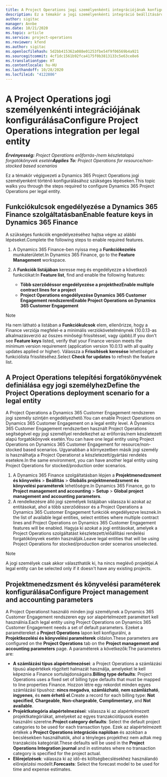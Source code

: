 ```yaml
---
title: A Project Operations jogi személyenkénti integrációjának konfigurálása
description: Ez a témakör a jogi személyenkénti integráció beállításáról a Project Operations rendszerben tartalmaz tájékoztatást.
author: sigitac
manager: Annbe
ms.date: 10/21/2020
ms.topic: article
ms.service: project-operations
ms.reviewer: kfend
ms.author: sigitac
ms.openlocfilehash: 5d2bb415362a088e01253fbe54f9f06569b4a921
ms.sourcegitcommit: 4cf1dc1561b92fca4175f0b3813133c5e63ce8e6
ms.translationtype: HT
ms.contentlocale: hu-HU
ms.lasthandoff: 10/28/2020
ms.locfileid: "4122886"
---
```

# <a name="configure-project-operations-integration-per-legal-entity"></a><span data-ttu-id="6d7f7-103">A Project Operations jogi személyenkénti integrációjának konfigurálása</span><span class="sxs-lookup"><span data-stu-id="6d7f7-103">Configure Project Operations integration per legal entity</span></span> 

<span data-ttu-id="6d7f7-104">_**Érvényesség:** Project Operations erőforrás-/nem készletalapú forgatókönyvek esetén_</span><span class="sxs-lookup"><span data-stu-id="6d7f7-104">_**Applies To:** Project Operations for resource/non-stocked based scenarios_</span></span>

<span data-ttu-id="6d7f7-105">Ez a témakör végigvezeti a Dynamics 365 Project Operations jogi személyenként történő konfigurálásához szükséges lépéseken.</span><span class="sxs-lookup"><span data-stu-id="6d7f7-105">This topic walks you through the steps required to configure Dynamics 365 Project Operations per legal entity.</span></span>

## <a name="enable-feature-keys-in-dynamics-365-finance"></a><span data-ttu-id="6d7f7-106">Funkciókulcsok engedélyezése a Dynamics 365 Finance szolgáltatásban</span><span class="sxs-lookup"><span data-stu-id="6d7f7-106">Enable feature keys in Dynamics 365 Finance</span></span>

<span data-ttu-id="6d7f7-107">A szükséges funkciók engedélyezéséhez hajtsa végre az alábbi lépéseket.</span><span class="sxs-lookup"><span data-stu-id="6d7f7-107">Complete the following steps to enable required features.</span></span>

1. <span data-ttu-id="6d7f7-108">A Dynamics 365 Finance-ben nyissa meg a **Funkciókezelés** munkaterületet.</span><span class="sxs-lookup"><span data-stu-id="6d7f7-108">In Dynamics 365 Finance, go to the **Feature Management** workspace.</span></span>
2. <span data-ttu-id="6d7f7-109">A **Funkciók listájában** keresse meg és engedélyezze a következő funkciókat:</span><span class="sxs-lookup"><span data-stu-id="6d7f7-109">In **Feature list**, find and enable the following features:</span></span>
  
    - <span data-ttu-id="6d7f7-110">**Több szerződéssor engedélyezése a projekthez**</span><span class="sxs-lookup"><span data-stu-id="6d7f7-110">**Enable multiple contract lines for a project**</span></span>
    - <span data-ttu-id="6d7f7-111">**Project Operations engedélyezése Dynamics 365 Customer Engagement rendszeren**</span><span class="sxs-lookup"><span data-stu-id="6d7f7-111">**Enable Project Operations on Dynamics 365 Customer Engagement**</span></span>

> [!NOTE]
> <span data-ttu-id="6d7f7-112">Ha nem látható a listában a **Funkciókulcsok** elem, ellenőrizze, hogy a Finance verziója megfelel-e a minimális verziókövetelménynek (10.0.13-as alkalmazásverzió az összes minőségi frissítéssel, vagy újabb).</span><span class="sxs-lookup"><span data-stu-id="6d7f7-112">If you don't see **Feature keys** listed, verify that your Finance version meets the minimum version requirement (application version 10.0.13 with all quality updates applied or higher).</span></span> <span data-ttu-id="6d7f7-113">Válassza a **Frissítések keresése** lehetőséget a funkciólista frissítéséhez.</span><span class="sxs-lookup"><span data-stu-id="6d7f7-113">Select **Check for updates** to refresh the feature list.</span></span>

## <a name="define-the-project-operations-deployment-scenario-for-a-legal-entity"></a><span data-ttu-id="6d7f7-114">A Project Operations telepítési forgatókönyvének definiálása egy jogi személyhez</span><span class="sxs-lookup"><span data-stu-id="6d7f7-114">Define the Project Operations deployment scenario for a legal entity</span></span>

<span data-ttu-id="6d7f7-115">A Project Operations a Dynamics 365 Customer Engagement rendszeren jogi személy szintjén engedélyezhető.</span><span class="sxs-lookup"><span data-stu-id="6d7f7-115">You can enable Project Operations on Dynamics 365 Customer Engagement on a legal entity level.</span></span> <span data-ttu-id="6d7f7-116">A Dynamics 365 Customer Engagement rendszerben használt Project Operations segítségével egy jogi személlyel rendelkezhet az erőforrás/nem készletezett alapú forgatókönyvek esetén.</span><span class="sxs-lookup"><span data-stu-id="6d7f7-116">You can have one legal entity using Project Operations on Dynamics 365 Customer Engagement for resource/non-stocked based scenarios.</span></span> <span data-ttu-id="6d7f7-117">Ugyanabban a környezetben másik jogi személy is használhatja a Project Operationst a készletezett/gyártási rendelés esetekre.</span><span class="sxs-lookup"><span data-stu-id="6d7f7-117">In the same environment, you can have another legal entity using Project Operations for stocked/production order scenarios.</span></span>

1. <span data-ttu-id="6d7f7-118">A Dynamics 365 Finance szolgáltatásban lépjen a **Projektmenedzsment és könyvelés** > **Beállítás** > **Globális projektmenedzsment és könyvelési paraméterek** lehetőségre.</span><span class="sxs-lookup"><span data-stu-id="6d7f7-118">In Dynamics 365 Finance, go to **Project management and accounting** > **Setup** > **Global project management and accounting parameters**.</span></span>
2. <span data-ttu-id="6d7f7-119">A rendelkezésre álló jogi személyek listájában válassza ki azokat az entitásokat, ahol a több szerződéssor és a Project Operations a Dynamics 365 Customer Engagement funkciók engedélyezve lesznek.</span><span class="sxs-lookup"><span data-stu-id="6d7f7-119">In the list of available legal entities, select entities where multiple contract lines and Project Operations on Dynamics 365 Customer Engagement features will be enabled.</span></span> <span data-ttu-id="6d7f7-120">Hagyja ki azokat a jogi entitásokat, amelyek a Project Operations szolgáltatást készletezett/előállítási rendelési forgatókönyvek esetén használják.</span><span class="sxs-lookup"><span data-stu-id="6d7f7-120">Leave legal entities that will be using Project Operations for stocked/production order scenarios unselected.</span></span>

> [!NOTE]
> <span data-ttu-id="6d7f7-121">A jogi személyek csak akkor választhatók ki, ha nincs meglévő projektjei.</span><span class="sxs-lookup"><span data-stu-id="6d7f7-121">A legal entity can be selected only if it doesn't have any existing projects.</span></span>

## <a name="configure-project-management-and-accounting-parameters"></a><span data-ttu-id="6d7f7-122">Projektmenedzsment és könyvelési paraméterek konfigurálása</span><span class="sxs-lookup"><span data-stu-id="6d7f7-122">Configure Project management and accounting parameters</span></span>

<span data-ttu-id="6d7f7-123">A Project Operationst használó minden jogi személynek a Dynamics 365 Customer Engagement rendszeren egy sor alapértelmezett paramétert kell használnia.</span><span class="sxs-lookup"><span data-stu-id="6d7f7-123">Each legal entity using Project Operations on Dynamics 365 Customer Engagement needs a set of default parameters.</span></span> <span data-ttu-id="6d7f7-124">Ezeket a paramétereket a **Project Operations** lapon kell konfigurálni, a **Projektkezelési és könyvelési paraméterek** oldalon.</span><span class="sxs-lookup"><span data-stu-id="6d7f7-124">These parameters are configured on the **Project Operations** tab on the **Project management and accounting parameters** page.</span></span> <span data-ttu-id="6d7f7-125">A paraméterek a következők:</span><span class="sxs-lookup"><span data-stu-id="6d7f7-125">The parameters are:</span></span>

  - <span data-ttu-id="6d7f7-126">**A számlázási típus alapértelmezései**: a Project Operations a számlázási típusú alapértékek rögzített halmazát használja, amelyeket le kell képeznie a Finance sortulajdonságaira.</span><span class="sxs-lookup"><span data-stu-id="6d7f7-126">**Billing type defaults**: Project Operations uses a fixed set of billing type defaults that must be mapped to line properties Finance.</span></span> <span data-ttu-id="6d7f7-127">Hozzon létre egy rekordot minden egyes számlázási típushoz: **nincs megadva**, **számlázható**, **nem számlázható**, **ingyenes**, és **nem érhető el**.</span><span class="sxs-lookup"><span data-stu-id="6d7f7-127">Create a record for each billing type: **Not specified**, **Chargeable**, **Non-chargeable**, **Complimentary**, and **Not available**.</span></span>
  - <span data-ttu-id="6d7f7-128">**Projektkategória alapértelmezései**: válassza ki az alapértelmezett projektkategóriákat, amelyeket az egyes tranzakciótípusok esetén használni szeretne.</span><span class="sxs-lookup"><span data-stu-id="6d7f7-128">**Project category defaults**: Select the default project categories to be used for each transaction type.</span></span> <span data-ttu-id="6d7f7-129">Ezek az alapértelmezett értékek a **Project Operations integrációs naplóban** és azokban a becslésekben használhatók, ahol a tényleges projekthez nem adtak meg tranzakciós kategóriát.</span><span class="sxs-lookup"><span data-stu-id="6d7f7-129">These defaults will be used in the **Project Operations Integration journal** and in estimates where no transaction category is specified for the project actual.</span></span>
  - <span data-ttu-id="6d7f7-130">**Előrejelzések**: válassza ki az idő-és költségbecslésekhez használandó előrejelzési modellt.</span><span class="sxs-lookup"><span data-stu-id="6d7f7-130">**Forecasts**: Select the forecast model to be used for time and expense estimates.</span></span>
